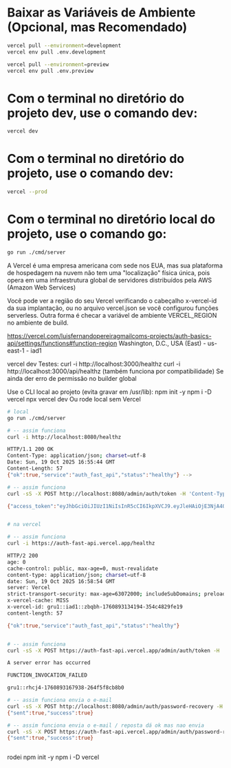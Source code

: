 # Baixar as Variáveis de Ambiente (Opcional, mas Recomendado)

```bash
vercel pull --environment=development
vercel env pull .env.development

vercel pull --environment=preview
vercel env pull .env.preview
```

# Com o terminal no diretório do projeto dev, use o comando dev:
```bash
vercel dev
```

# Com o terminal no diretório do projeto, use o comando dev:
```bash
vercel --prod
```

# Com o terminal no diretório local do projeto, use o comando go:
```bash
go run ./cmd/server
```




A Vercel é uma empresa americana com sede nos EUA, mas sua plataforma de hospedagem na nuvem não tem uma "localização" física única, pois opera em uma infraestrutura global de servidores distribuídos pela AWS (Amazon Web Services)

Você pode ver a região do seu Vercel verificando o cabeçalho x-vercel-id da sua implantação, ou no arquivo vercel.json se você configurou funções serverless. Outra forma é checar a variável de ambiente VERCEL_REGION no ambiente de build. 


https://vercel.com/luisfernandopereiragmailcoms-projects/auth-basics-api/settings/functions#function-region
Washington, D.C., USA (East) - us-east-1 - iad1

vercel dev
Testes:
curl -i http://localhost:3000/healthz
curl -i http://localhost:3000/api/healthz (também funciona por compatibilidade)
Se ainda der erro de permissão no builder global

Use o CLI local ao projeto (evita gravar em /usr/lib):
npm init -y
npm i -D vercel
npx vercel dev
Ou rode local sem Vercel


```bash
# local
go run ./cmd/server 

# -- assim funciona
curl -i http://localhost:8080/healthz

HTTP/1.1 200 OK
Content-Type: application/json; charset=utf-8
Date: Sun, 19 Oct 2025 16:55:44 GMT
Content-Length: 57
{"ok":true,"service":"auth_fast_api","status":"healthy"} -->

# -- assim funciona
curl -sS -X POST http://localhost:8080/admin/auth/token -H 'Content-Type: application/json' -d '{"username":"admin","password":"stringst"}' 

{"access_token":"eyJhbGciOiJIUzI1NiIsInR5cCI6IkpXVCJ9.eyJleHAiOjE3NjA4OTQ3NzksInNpZCI6IjM5YWI4ZTFmLWY3NGYtNGE5My05NzU2LWNjOWE3ZDczOGU2YyIsInNybyI6InJvb3QiLCJzdWIiOiJhZG1pbnwxIiwid3NzIjp7fX0.RWEHh2Umy_g9oRQmn75wjrcNmLQIDV3W2k9jbXPnw-g","refresh_token":"34f62c88851441c127cea461d5c1fd9c70854914de261d0c6ef4fb2958450758","success":true}


# na vercel

# -- assim funciona
curl -i https://auth-fast-api.vercel.app/healthz

HTTP/2 200 
age: 0
cache-control: public, max-age=0, must-revalidate
content-type: application/json; charset=utf-8
date: Sun, 19 Oct 2025 16:58:54 GMT
server: Vercel
strict-transport-security: max-age=63072000; includeSubDomains; preload
x-vercel-cache: MISS
x-vercel-id: gru1::iad1::zbqbh-1760893134194-354c4829fe19
content-length: 57

{"ok":true,"service":"auth_fast_api","status":"healthy"}


# -- assim funciona
curl -sS -X POST https://auth-fast-api.vercel.app/admin/auth/token -H 'Content-Type: application/json' -d '{"username":"admin","password":"stringst"}'

A server error has occurred

FUNCTION_INVOCATION_FAILED

gru1::rhcj4-1760893167938-264f5f8cb8b0

# -- assim funciona envia o e-mail
curl -sS -X POST http://localhost:8080/admin/auth/password-recovery -H 'Content-Type: application/json' -d '{"email":"luis.fernando.pereira.procempa@gmail.com"}'
{"sent":true,"success":true}

# -- assim funciona envia o e-mail / reposta dá ok mas nao envia
curl -sS -X POST https://auth-fast-api.vercel.app/admin/auth/password-recovery -H 'Content-Type: application/json' -d '{"email":"luis.fernando.pereira.procempa@gmail.com"}'
{"sent":true,"success":true}



```





rodei
npm init -y
npm i -D vercel
